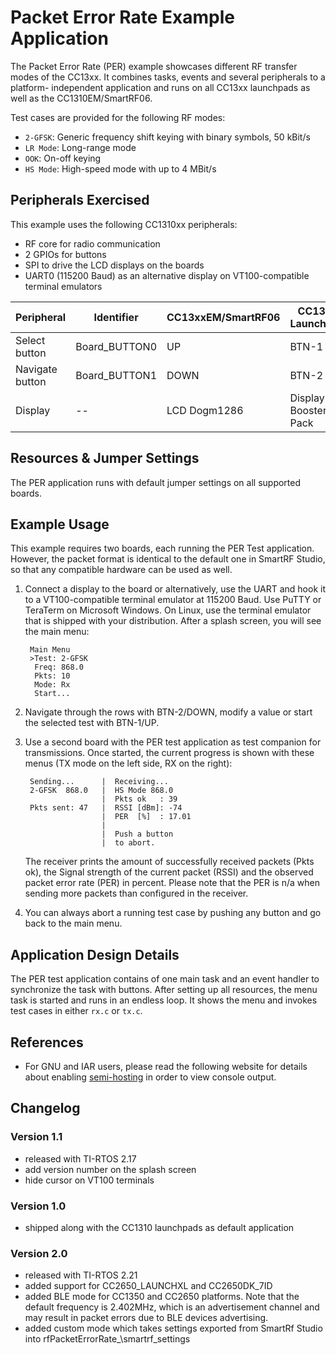 Packet Error Rate Example Application
=====================================

The Packet Error Rate (PER) example showcases different RF transfer modes of the
CC13xx. It combines tasks, events and several peripherals to a platform-
independent application and runs on all CC13xx launchpads as well as the
CC1310EM/SmartRF06.

Test cases are provided for the following RF modes:

- `2-GFSK`: Generic frequency shift keying with binary symbols, 50 kBit/s
- `LR Mode`: Long-range mode
- `OOK`: On-off keying
- `HS Mode`: High-speed mode with up to 4 MBit/s


Peripherals Exercised
---------------------
This example uses the following CC1310xx peripherals:

- RF core for radio communication
- 2 GPIOs for buttons
- SPI to drive the LCD displays on the boards
- UART0 (115200 Baud) as an alternative display on VT100-compatible
  terminal emulators

| Peripheral        | Identifier    | CC13xxEM/SmartRF06 | CC13xx Launchpad     |
| ----------------- | ------------- | ------------------ | -------------------- |
| Select button     | Board_BUTTON0 | UP                 | BTN-1                |
| Navigate button   | Board_BUTTON1 | DOWN               | BTN-2                |
| Display           | --            | LCD Dogm1286       | Display Booster Pack |


Resources & Jumper Settings
---------------------------

The PER application runs with default jumper settings on all supported boards.


Example Usage
-------------

This example requires two boards, each running the PER Test application.
However, the packet format is identical to the default one in SmartRF Studio, so
that any compatible hardware can be used as well.

1. Connect a display to the board or alternatively, use the UART and hook it to
   a VT100-compatible terminal emulator at 115200 Baud. Use PuTTY or
   TeraTerm on Microsoft Windows. On Linux, use the terminal emulator that is shipped
   with your distribution. After a splash screen, you will see the main menu:


        Main Menu
        >Test: 2-GFSK
         Freq: 868.0
         Pkts: 10
         Mode: Rx
         Start...


2. Navigate through the rows with BTN-2/DOWN, modify a value or start the
   selected test with BTN-1/UP.

3. Use a second board with the PER test application as test companion for
   transmissions. Once started, the current progress is shown with these menus
   (TX mode on the left side, RX on the right):

        Sending...      |  Receiving...
        2-GFSK  868.0   |  HS Mode 868.0
                        |  Pkts ok   : 39
        Pkts sent: 47   |  RSSI [dBm]: -74
                        |  PER  [%]  : 17.01
                        |
                        |  Push a button
                        |  to abort.

   The receiver prints the amount of successfully received packets (Pkts ok),
   the Signal strength of the current packet (RSSI) and the observed packet
   error rate (PER) in percent. Please note that the PER is n/a when sending
   more packets than configured in the receiver.

5. You can always abort a running test case by pushing any button and go back
   to the main menu.


Application Design Details
--------------------------

The PER test application contains of one main task and an event handler to
synchronize the task with buttons. After setting up all resources, the menu task
is started and runs in an endless loop. It shows the menu and invokes test cases
in either `rx.c` or `tx.c`.

## References
* For GNU and IAR users, please read the following website for details
  about enabling [semi-hosting](http://processors.wiki.ti.com/index.php/TI-RTOS_Examples_SemiHosting)
  in order to view console output.

Changelog
---------

### Version 1.1

- released with TI-RTOS 2.17
- add version number on the splash screen
- hide cursor on VT100 terminals


### Version 1.0

 - shipped along with the CC1310 launchpads as default application

### Version 2.0

 - released with TI-RTOS 2.21
 - added support for CC2650_LAUNCHXL and CC2650DK_7ID
 - added BLE mode for CC1350 and CC2650 platforms. Note that the default frequency is 2.402MHz, which is an advertisement channel and may result in packet errors due to BLE devices advertising.
 - added custom mode which takes settings exported from SmartRf Studio into rfPacketErrorRate_<platform>\smartrf_settings